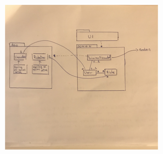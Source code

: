 
![arkkitehtuuri](https://github.com/OttoLasma/ot-harjoitustyo/blob/master/RideSharing/dokumentaatio/IMG_8493.jpg "arkkitehtuuri")
